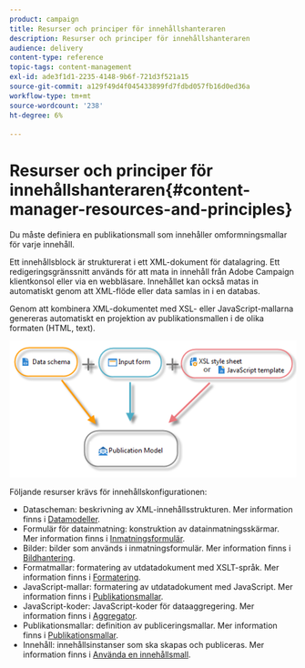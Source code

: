 ```yaml
---
product: campaign
title: Resurser och principer för innehållshanteraren
description: Resurser och principer för innehållshanteraren
audience: delivery
content-type: reference
topic-tags: content-management
exl-id: ade3f1d1-2235-4148-9b6f-721d3f521a15
source-git-commit: a129f49d4f045433899fd7fdbd057fb16d0ed36a
workflow-type: tm+mt
source-wordcount: '238'
ht-degree: 6%

---
```


# Resurser och principer för innehållshanteraren{#content-manager-resources-and-principles}

Du måste definiera en publikationsmall som innehåller omformningsmallar för varje innehåll.

Ett innehållsblock är strukturerat i ett XML-dokument för datalagring. Ett redigeringsgränssnitt används för att mata in innehåll från Adobe Campaign klientkonsol eller via en webbläsare. Innehållet kan också matas in automatiskt genom att XML-flöde eller data samlas in i en databas.

Genom att kombinera XML-dokumentet med XSL- eller JavaScript-mallarna genereras automatiskt en projektion av publikationsmallen i de olika formaten (HTML, text).

![](assets/d_ncs_content_process.png)

Följande resurser krävs för innehållskonfigurationen:

* Datascheman: beskrivning av XML-innehållsstrukturen. Mer information finns i [Datamodeller](data-schemas.md).
* Formulär för datainmatning: konstruktion av datainmatningsskärmar. Mer information finns i [Inmatningsformulär](input-forms.md).
* Bilder: bilder som används i inmatningsformulär. Mer information finns i [Bildhantering](formatting.md#image-management).
* Formatmallar: formatering av utdatadokument med XSLT-språk. Mer information finns i [Formatering](formatting.md).
* JavaScript-mallar: formatering av utdatadokument med JavaScript. Mer information finns i [Publikationsmallar](publication-templates.md).
* JavaScript-koder: JavaScript-koder för dataaggregering. Mer information finns i [Aggregator](publication-templates.md#aggregator).
* Publikationsmallar: definition av publiceringsmallar. Mer information finns i [Publikationsmallar](publication-templates.md).
* Innehåll: innehållsinstanser som ska skapas och publiceras. Mer information finns i [Använda en innehållsmall](using-a-content-template.md).
